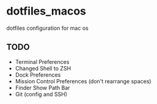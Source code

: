 # dotfiles_macos
dotfiles configuration for mac os



## TODO
- Terminal Preferences
- Changed Shell to ZSH
- Dock Preferences
- Mission Control Preferences (don't rearrange spaces)
- Finder Show Path Bar
- Git (config and SSH)
